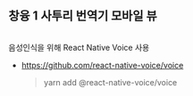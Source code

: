 ## 창융 1 사투리 번역기 모바일 뷰

######

음성인식을 위해 React Native Voice 사용

-   https://github.com/react-native-voice/voice
    > yarn add @react-native-voice/voice

